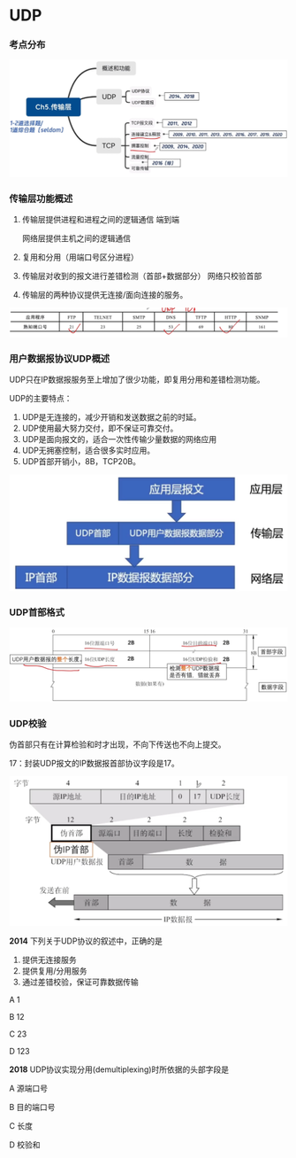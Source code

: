 # UDP

### 考点分布

![](1.png)

### 传输层功能概述

1. 传输层提供进程和进程之间的逻辑通信 端到端

   网络层提供主机之间的逻辑通信

2. 复用和分用（用端口号区分进程）

3. 传输层对收到的报文进行差错检测（首部+数据部分） 网络只校验首部

4. 传输层的两种协议提供无连接/面向连接的服务。

![](2.png)

### 用户数据报协议UDP概述

UDP只在IP数据报服务至上增加了很少功能，即复用分用和差错检测功能。

UDP的主要特点：

1. UDP是无连接的，减少开销和发送数据之前的时延。
2. UDP使用最大努力交付，即不保证可靠交付。
3. UDP是面向报文的，适合一次性传输少量数据的网络应用
4. UDP无拥塞控制，适合很多实时应用。
5. UDP首部开销小，8B，TCP20B。

![](3.png)

### UDP首部格式

![](4.png)

### UDP校验

伪首部只有在计算检验和时才出现，不向下传送也不向上提交。

17：封装UDP报文的IP数据报首部协议字段是17。

![](5.png)

**2014** 下列关于UDP协议的叙述中，正确的是

1. 提供无连接服务
2. 提供复用/分用服务
3. 通过差错校验，保证可靠数据传输

A 1

B 12

C 23

D 123

**2018** UDP协议实现分用(demultiplexing)时所依据的头部字段是

A 源端口号

B 目的端口号

C 长度

D 校验和